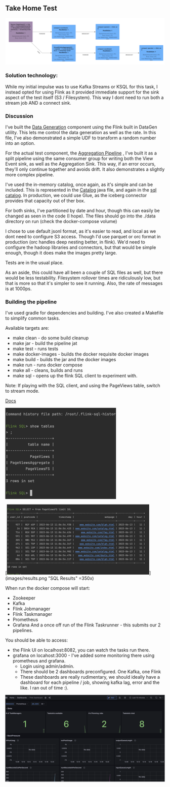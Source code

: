 ## Take Home Test


![Flink Aggregation Job Topologoy](images/Aggregation.png "Aggregator")


### Solution technology:

While my initial impulse was to use Kafka Streams or KSQL for this task, I instead opted for using Flink as it provided 
immediate support for the sink aspect of the test itself (S3 / Filesystem). This way I dont need to run both a stream 
job AND a connect sink.
 
### Discussion

I've built the [Data Generation](src/main/java/com/checkout/datagen/DataGen.java) component using the Flink built in 
DataGen utility. This lets me control the data generation as well as the rate. 
In this file, I've also demonstrated a simple UDF to transform a random number into an option.

For the actual test component, the [Aggregation Pipeline](src/main/java/com/checkout/aggregation/AggregationPipeline.java)
, I've built it as a split pipeline using the same consumer group for writing both the View Event sink, as well as the 
Aggregation Sink. This way, if an error occurs, they'll only continue together and avoids drift. It also demonstrates a 
slightly more complex pipeline.

I've used the in-memory catalog, once again, as it's simple and can be included. This is represented in the [Catalog](src/main/java/com/checkout/tables/Catalog.java) 
java file, and again in the [sql catalog](docker/flink/catalog.sql). In production, we could use Glue, as the iceberg connector provides that capacity out of ther box. 

For both sinks, I've partitioned by date and hour, though this can easily be changed as seen in the code (I hope).
The files should go into the ./data directory on run (check the docker-compose volume)

I chose to use default jsonl format, as it's easier to read, and local as we dont need to configure S3 access.
Though I'd use parquet or orc format in production (orc handles deep nesting better, in flink). We'd need to 
configure the hadoop libraries and connectors, but that would be simple enough, though it does make the images pretty large. 

Tests are in the usual place. 

As an aside, this could have all been a couple of SQL files as well, but there would be less testability.
Filesystem rollover times are ridiculously low, but that is more so that it's simpler to see it running. 
Also, the rate of messages is at 1000ps. 

### Building the pipeline

I've used gradle for dependencies and building. I've also created a Makefile to simplify common 
tasks. 

Available targets are: 
 * make clean - do some build cleanup
 * make jar - build the pipeline jat
 * make test - runs tests
 * make docker-images - builds the docker requisite docker images
 * make build - builds the jar and the docker images
 * make run - runs docker compose
 * make all - cleans, builds and runs
 * make sql - opens up the flink SQL client to experiment with.

Note: If playing with the SQL client, and using the PageViews table, switch to stream mode.

[Docs](https://nightlies.apache.org/flink/flink-docs-master/docs/dev/table/sqlclient/)

[<img src="images/sql.png" width="350"/>](images/sql.png "SQL Client")

[<img src="images/results.png" width="450"/>](images/results.png "SQL Results" =350x)

When run the docker compose will start:
 * Zookeeper
 * Kafka
 * Flink Jobmanager
 * Flink Taskmanager
 * Prometheus
 * Grafana
And a once off run of the Flink Taskrunner - this submits our 2 pipelines.

You should be able to access:
 * the Flink UI on localhost:8082, you can watch the tasks run there.
 * grafana on locahost:3000 - I've added some monitoring there using prometheus and grafana.
   * Login using admin/admin. 
   * There should be 2 dashboards preconfigured. One Kafka, one Flink
   * These dashboards are really rudimentary, we should ideally have a dashboard for each pipeline / job, showing 
   kafka lag, error and the like. I ran out of time :).

![Grafana](images/grafana.png "Grafana")





